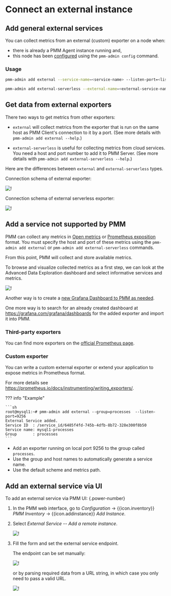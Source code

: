 # Connect an external instance

## Add general external services

You can collect metrics from an external (custom) exporter on a node when:

- there is already a PMM Agent instance running and,
- this node has been [configured](index.md) using the `pmm-admin config` command.

### Usage

```sh
pmm-admin add external --service-name=<service-name> --listen-port=<listen-port> --metrics-path=<metrics-path> --scheme=<scheme>
```

```sh
pmm-admin add external-serverless --external-name=<external-service-name> --host=<hostname> --listen-port=<listen-port> --metrics-path=<metrics-path> --scheme=<scheme>
```

## Get data from external exporters

There two ways to get metrics from other exporters:

- `external` will collect metrics from the exporter that is run on the same host as PMM Client's connection to it by a port. (See more details with `pmm-admin add external --help`.)

- `external-serverless` is useful for collecting metrics from cloud services. You need a host and port number to add it to PMM Server. (See more details with `pmm-admin add external-serverless --help`.)

Here are the differences between `external` and `external-serverless` types.

Connection schema of external exporter:

![!](../../_images/PMM_External_Exporter_Schema.jpg)

Connection schema of external serverless exporter:

![!](../../_images/PMM_External_Serverless_Exporter_Schema.jpg)

## Add a service not supported by PMM

PMM can collect any metrics in [Open metrics](https://openmetrics.io) or [Prometheus exposition](https://prometheus.io/docs/instrumenting/exposition_formats/) format. You must specify the host and port of these metrics using the `pmm-admin add external` or `pmm-admin add external-serverless` commands.

From this point, PMM will collect and store available metrics.

To browse and visualize collected metrics as a first step, we can look at the Advanced Data Exploration dashboard and select informative services and metrics.

![!](../../_images/PMM_Advanced_Data_Exploration.jpg)

Another way is to create a [new Grafana Dashboard to PMM as needed](https://grafana.com/docs/grafana/latest/best-practices/best-practices-for-creating-dashboards/).

One more way is to search for an already created dashboard at <https://grafana.com/grafana/dashboards> for the added exporter and import it into PMM.

### Third-party exporters

You can find more exporters on the [official Prometheus page](https://prometheus.io/docs/instrumenting/exporters/).

### Custom exporter

You can write a custom external exporter or extend your application to expose metrics in Prometheus format.

For more details see <https://prometheus.io/docs/instrumenting/writing_exporters/>.

??? info "Example"

    ```sh
    root@mysql1:~# pmm-admin add external --group=processes  --listen-port=9256
    External Service added.
    Service ID  : /service_id/6485f4fd-745b-4dfb-8b72-328e300f8b50
    Service name: mysql1-processes
    Group       : processes
    ```

- Add an exporter running on local port 9256 to the group called `processes`.
- Use the group and host names to automatically generate a service name.
- Use the default scheme and metrics path.

## Add an external service via UI

To add an external service via PMM UI:
{.power-number}

1. In the PMM web interface, go to <i class="uil uil-cog"></i> *Configuration* → {{icon.inventory}} *PMM Inventory* → {{icon.addinstance}} *Add Instance*.

2. Select *External Service -- Add a remote instance*.

    ![!](../../../_images/PMM_External_Serverless.png)

3. Fill the form and set the external service endpoint.

    The endpoint can be set manually:

    ![!](../../../_images/PMM_External_Serverless_switcher_manually.png)

    or by parsing required data from a URL string, in which case you only need to pass a valid URL.

    ![!](../../../_images/PMM_External_Serverless_switcher.png)
